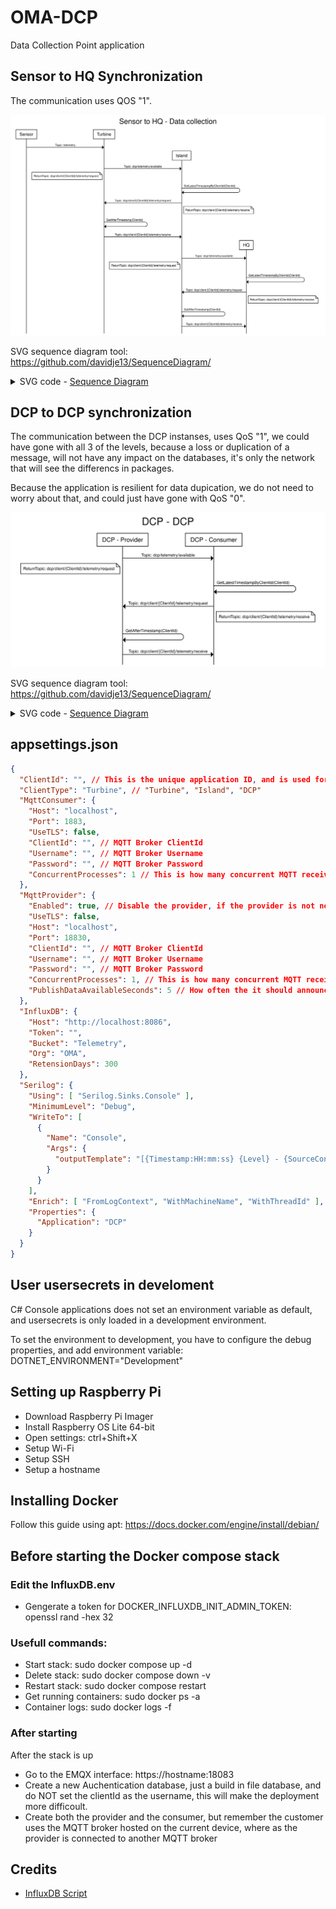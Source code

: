 # OMA-DCP
Data Collection Point application

## Sensor to HQ Synchronization
The communication uses QOS "1".

<img style="background-color:white" src="./docs/assets/sequence_diagrams/sensor-hq_synchronization.svg" alt="DCP to DCP synchronization sequence diagram"/>

SVG sequence diagram tool: https://github.com/davidje13/SequenceDiagram/

<details> 
<summary>SVG code - <a href="https://sequence.davidje13.com/">Sequence Diagram</a></summary>

```
title Sensor to HQ - Data collection

Sensor -> Turbine: Topic: telemetry

Turbine -> Island: Topic: dcp/telemetry/available
note left of Turbine, Turbine: ReturnTopic: dcp/client/{ClientId}/telemetry/request
Island -> Island: GetLatestTimestampByClientId(ClientId)
Island -> Turbine: Topic: dcp/client/{ClientId}/telemetry/request
note right of Turbine, Island: ReturnTopic: dcp/client/{ClientId}/telemetry/receive
Turbine -> Turbine: GetAfterTimestamp(ClientId)
Turbine -> Island: Topic: dcp/client/{ClientId}/telemetry/receive

Island -> HQ: Topic: dcp/telemetry/available
note left of Island, HQ: ReturnTopic: dcp/client/{ClientId}/telemetry/request
HQ -> HQ: GetLatestTimestampByClientId(ClientId)
HQ -> Island: Topic: dcp/client/{ClientId}/telemetry/request
note right of Island, HQ: ReturnTopic: dcp/client/{ClientId}/telemetry/receive
Island -> Island: GetAfterTimestamp(ClientId)
Island -> HQ: Topic: dcp/client/{ClientId}/telemetry/receive
```
</details> 

## DCP to DCP synchronization

The communication between the DCP instanses, uses QoS "1", we could have gone with all 3 of the levels, because a loss or duplication of a message, will not have any impact on the databases, it's only the network that will see the differencs in packages.

Because the application is resilient for data dupication, we do not need to worry about that, and could just have gone with QoS "0".

<img style="background-color:white" src="./docs/assets/sequence_diagrams/dcp-dcp_synchronization.svg" alt="DCP to DCP synchronization sequence diagram"/>

SVG sequence diagram tool: https://github.com/davidje13/SequenceDiagram/

<details> 
<summary>SVG code - <a href="https://sequence.davidje13.com/">Sequence Diagram</a></summary>

```
title DCP - DCP

DCP - Provider -> DCP - Consumer: Topic: dcp/telemetry/available
note left of DCP - Provider, DCP - Consumer: ReturnTopic: dcp/client/{ClientId}/telemetry/request
DCP - Consumer -> DCP - Consumer: GetLatestTimestampByClientId(ClientId)
DCP - Consumer -> DCP - Provider: Topic: dcp/client/{ClientId}/telemetry/request
note right of DCP - Provider, DCP - Consumer: ReturnTopic: dcp/client/{ClientId}/telemetry/receive
DCP - Provider -> DCP - Provider: GetAfterTimestamp(ClientId)
DCP - Provider -> DCP - Consumer: Topic: dcp/client/{ClientId}/telemetry/receive
```
</details>


## appsettings.json
```JSON
{
  "ClientId": "", // This is the unique application ID, and is used for identifying the application on the network.
  "ClientType": "Turbine", // "Turbine", "Island", "DCP"
  "MqttConsumer": {
    "Host": "localhost",
    "Port": 1883,
    "UseTLS": false,
    "ClientId": "", // MQTT Broker ClientId
    "Username": "", // MQTT Broker Username
    "Password": "", // MQTT Broker Password
    "ConcurrentProcesses": 1 // This is how many concurrent MQTT received topic, that is allowed to be processed at once. Keep it lower than the CPU cores available on the system, and substract the Provider count.
  },
  "MqttProvider": {
    "Enabled": true, // Disable the provider, if the provider is not needed. This is used at the last collection point.
    "UseTLS": false,
    "Host": "localhost",
    "Port": 18830,
    "ClientId": "", // MQTT Broker ClientId
    "Username": "", // MQTT Broker Username
    "Password": "", // MQTT Broker Password
    "ConcurrentProcesses": 1, // This is how many concurrent MQTT received topic, that is allowed to be processed at once. Keep it lower than the CPU cores available on the system, and substract the cunsomer count.
    "PublishDataAvailableSeconds": 5 // How often the it should announce telemetry data is available for consumers.
  },
  "InfluxDB": {
    "Host": "http://localhost:8086",
    "Token": "",
    "Bucket": "Telemetry",
    "Org": "OMA",
    "RetensionDays": 300
  },
  "Serilog": {
    "Using": [ "Serilog.Sinks.Console" ],
    "MinimumLevel": "Debug",
    "WriteTo": [
      {
        "Name": "Console",
        "Args": {
          "outputTemplate": "[{Timestamp:HH:mm:ss} {Level} - {SourceContext}] {Message}{NewLine}{Exception}"
        }
      }
    ],
    "Enrich": [ "FromLogContext", "WithMachineName", "WithThreadId" ],
    "Properties": {
      "Application": "DCP"
    }
  }
}
```

## User usersecrets in develoment
C# Console applications does not set an environment variable as default, and usersecrets is only loaded in a development environment.

To set the environment to development, you have to configure the debug properties, and add environment variable: DOTNET_ENVIRONMENT="Development"


## Setting up Raspberry Pi

- Download Raspberry Pi Imager
- Install Raspberry OS Lite 64-bit
- Open settings: ctrl+Shift+X
- Setup Wi-Fi
- Setup SSH
- Setup a hostname

## Installing Docker
Follow this guide using apt: https://docs.docker.com/engine/install/debian/

## Before starting the Docker compose stack
### Edit the InfluxDB.env
- Gengerate a token for DOCKER_INFLUXDB_INIT_ADMIN_TOKEN: openssl rand -hex 32


### Usefull commands:
- Start stack: sudo docker compose up -d
- Delete stack: sudo docker compose down -v
- Restart stack: sudo docker compose restart
- Get running containers: sudo docker ps -a
- Container logs: sudo docker logs -f 


### After starting
After the stack is up
- Go to the EMQX interface: https://hostname:18083
- Create a new Auchentication database, just a build in file database, and do NOT set the clientId as the username, this will make the deployment more difficoult.
- Create both the provider and the consumer, but remember the customer uses the MQTT broker hosted on the current device, where as the provider is connected to another MQTT broker

## Credits
- [InfluxDB Script](https://github.com/alekece/tig-stack)